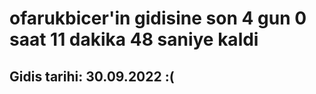 # ofarukbicer'in gidisine son 4 gun 0 saat 11 dakika 48 saniye kaldi

## Gidis tarihi: 30.09.2022 :(